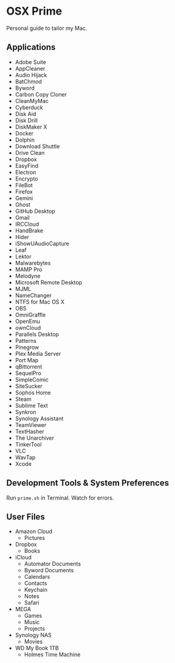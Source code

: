# OSX Prime
Personal guide to tailor my Mac.

## Applications

- Adobe Suite
- AppCleaner
- Audio Hijack
- BatChmod
- Byword
- Carbon Copy Cloner
- CleanMyMac
- Cyberduck
- Disk Aid
- Disk Drill
- DiskMaker X
- Docker
- Dolphin
- Download Shuttle
- Drive Clean
- Dropbox
- EasyFind
- Electron
- Encrypto
- FileBot
- Firefox
- Gemini
- Ghost
- GitHub Desktop
- Gmail
- IRCCloud
- HandBrake
- Hider
- iShowUAudioCapture
- Leaf
- Lektor
- Malwarebytes
- MAMP Pro
- Melodyne
- Microsoft Remote Desktop
- MJML
- NameChanger
- NTFS for Mac OS X
- OBS
- OmniGraffle
- OpenEmu
- ownCloud
- Parallels Desktop
- Patterns
- Pinegrow
- Plex Media Server
- Port Map
- qBittorrent
- SequelPro
- SimpleComic
- SiteSucker
- Sophos Home
- Steam
- Sublime Text
- Synkron
- Synology Assistant
- TeamViewer
- TextHasher
- The Unarchiver
- TinkerTool
- VLC
- WavTap
- Xcode

## Development Tools & System Preferences

Run `prime.sh` in Terminal. Watch for errors.

## User Files

- Amazon Cloud
  - Pictures
- Dropbox
  - Books
- iCloud
  - Automator Documents
  - Byword Documents
  - Calendars
  - Contacts
  - Keychain
  - Notes
  - Safari
- MEGA
  - Games
  - Music
  - Projects
- Synology NAS
  - Movies
- WD My Book 1TB
  - Holmes Time Machine